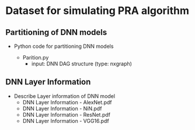 # Dataset for simulating PRA algorithm
## Partitioning of DNN models
  * Python code for partitioning DNN models
  
     - Parition.py
       - input: DNN DAG structure (type: nxgraph)
     
## DNN Layer Information
* Describe Layer information of DNN model
  - DNN Layer Information - AlexNet.pdf
  - DNN Layer Information - NiN.pdf
  - DNN Layer Information - ResNet.pdf
  - DNN Layer Information - VGG16.pdf


